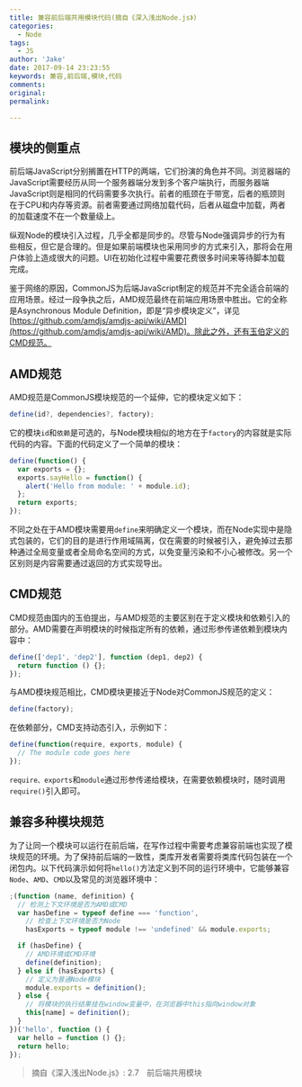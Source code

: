 ```yaml
---
title: 兼容前后端共用模块代码(摘自《深入浅出Node.js》)
categories:
  - Node
tags:
  - JS
author: 'Jake'
date: 2017-09-14 23:23:55
keywords: 兼容,前后端,模块,代码
comments:
original:
permalink:

---
```


## 模块的侧重点

前后端JavaScript分别搁置在HTTP的两端，它们扮演的角色并不同。浏览器端的JavaScript需要经历从同一个服务器端分发到多个客户端执行，而服务器端JavaScript则是相同的代码需要多次执行。前者的瓶颈在于带宽，后者的瓶颈则在于CPU和内存等资源。前者需要通过网络加载代码，后者从磁盘中加载，两者的加载速度不在一个数量级上。

<!--more-->

纵观Node的模块引入过程，几乎全都是同步的。尽管与Node强调异步的行为有些相反，但它是合理的。但是如果前端模块也采用同步的方式来引入，那将会在用户体验上造成很大的问题。UI在初始化过程中需要花费很多时间来等待脚本加载完成。

鉴于网络的原因，CommonJS为后端JavaScript制定的规范并不完全适合前端的应用场景。经过一段争执之后，AMD规范最终在前端应用场景中胜出。它的全称是Asynchronous Module Definition，即是“异步模块定义”，详见[https://github.com/amdjs/amdjs-api/wiki/AMD](https://github.com/amdjs/amdjs-api/wiki/AMD)。除此之外，还有玉伯定义的CMD规范。


## AMD规范
AMD规范是CommonJS模块规范的一个延伸，它的模块定义如下：

```js
define(id?, dependencies?, factory);
```

它的模块`id`和`依赖`是可选的，与Node模块相似的地方在于`factory`的内容就是实际代码的内容。下面的代码定义了一个简单的模块：

```js
define(function() {
  var exports = {};
  exports.sayHello = function() {
    alert('Hello from module: ' + module.id);
  };
  return exports;
});
```

不同之处在于AMD模块需要用`define`来明确定义一个模块，而在Node实现中是隐式包装的，它们的目的是进行作用域隔离，仅在需要的时候被引入，避免掉过去那种通过全局变量或者全局命名空间的方式，以免变量污染和不小心被修改。另一个区别则是内容需要通过返回的方式实现导出。

## CMD规范

CMD规范由国内的玉伯提出，与AMD规范的主要区别在于定义模块和依赖引入的部分。AMD需要在声明模块的时候指定所有的依赖，通过形参传递依赖到模块内容中：

```js
define(['dep1', 'dep2'], function (dep1, dep2) {
  return function () {};
});
```

与AMD模块规范相比，CMD模块更接近于Node对CommonJS规范的定义：
```js
define(factory);
```
在依赖部分，CMD支持动态引入，示例如下：

```js
define(function(require, exports, module) {
  // The module code goes here
});
```

`require、exports`和`module`通过形参传递给模块，在需要依赖模块时，随时调用`require()`引入即可。

## 兼容多种模块规范

为了让同一个模块可以运行在前后端，在写作过程中需要考虑兼容前端也实现了模块规范的环境。为了保持前后端的一致性，类库开发者需要将类库代码包装在一个闭包内。以下代码演示如何将`hello()`方法定义到不同的运行环境中，它能够兼容`Node`、`AMD`、`CMD`以及常见的浏览器环境中：

```js
;(function (name, definition) {
  // 检测上下文环境是否为AMD或CMD
  var hasDefine = typeof define === 'function',
    // 检查上下文环境是否为Node
    hasExports = typeof module !== 'undefined' && module.exports;

  if (hasDefine) {
    // AMD环境或CMD环境
    define(definition);
  } else if (hasExports) {
    // 定义为普通Node模块
    module.exports = definition();
  } else {
    // 将模块的执行结果挂在window变量中，在浏览器中this指向window对象
    this[name] = definition();
  }
})('hello', function () {
  var hello = function () {};
  return hello;
});
```

> 摘自《深入浅出Node.js》: 2.7　前后端共用模块
